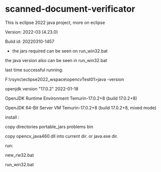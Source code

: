 # scanned-document-verificator

This is eclipse 2022 java project, more on eclipse

Version: 2022-03 (4.23.0)

Build id: 20220310-1457


- the jars required can be seen on run_win32.bat


the java version also can be seen in run_win32.bat

last time successful running:

F:\rsync\eclipse2022_wspace\opencvTest01>java -version

openjdk version "17.0.2" 2022-01-18

OpenJDK Runtime Environment Temurin-17.0.2+8 (build 17.0.2+8)

OpenJDK 64-Bit Server VM Temurin-17.0.2+8 (build 17.0.2+8, mixed mode)



install :

copy directories portable_jars problems bin

copy opencv_java460.dll into current dir.  or java.exe dir.

run:

new_rw32.bat

run_win32.bat

